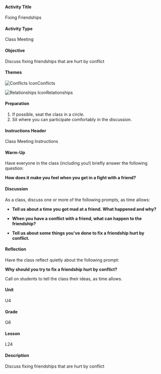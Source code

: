 #### Activity Title
Fixing Friendships
#### Activity Type
Class Meeting
#### Objective
Discuss fixing friendships that are hurt by conflict
#### Themes
![Conflicts Icon](http://v5cmservice.secondstep.org/MS3TP_IMAGES/SKILLS/SKILLS_SMALL_IMAGES/conflicts-sm.png)Conflicts
 
![Relationships Icon](http://v5cmservice.secondstep.org/MS3TP_IMAGES/SKILLS/SKILLS_SMALL_IMAGES/relationships-sm.png)Relationships
 

#### Preparation
1. If possible, seat the class in a circle.
2. Sit where you can participate comfortably in the discussion.

#### Instructions Header
Class Meeting Instructions
#### Warm-Up
Have everyone in the class (including you!) briefly answer the following question:

**How does it make you feel when you get in a fight with a friend?**
#### Discussion
As a class, discuss one or more of the following prompts, as time allows:


-  **Tell us about a time you got mad at a friend. What happened and why?**

-  **When you have a conflict with a friend, what can happen to the friendship?**

-  **Tell us about some things you've done to fix a friendship hurt by conflict.**
#### Reflection
Have the class reflect quietly about the following prompt:

**Why should you try to fix a friendship hurt by conflict?**

Call on students to tell the class their ideas, as time allows.
#### Unit
U4
#### Grade
G6
#### Lesson
L24
#### Description
Discuss fixing friendships that are hurt by conflict
